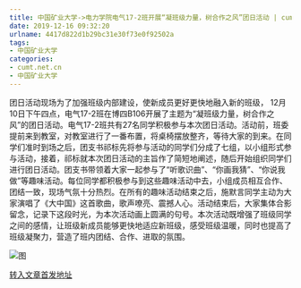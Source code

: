 ```yaml
---
title: 中国矿业大学->电力学院电气17-2班开展“凝班级力量，树合作之风”团日活动 | cumt.net.cn
date: 2019-12-16 09:32:20
urlname: 4417d822d1b29bc31e30f73e0f92502a
tags: 
- 中国矿业大学
categories:
- cumt.net.cn
- 中国矿业大学
---
```

团日活动现场为了加强班级内部建设，使新成员更好更快地融入新的班级， 12月10日下午四点，电气17-2班在博四B106开展了主题为“凝班级力量，树合作之风”的团日活动。电气17-2班共有27名同学积极参与本次团日活动。活动前，班委提前来到教室，对教室进行了一番布置，将桌椅摆放整齐，等待大家的到来。在同学们准时到场之后，团支书祁标先将参与活动的同学们分成了七组，以小组形式参与活动，接着，祁标就本次团日活动的主旨作了简短地阐述，随后开始组织同学们进行团日活动。团支书带领着大家一起参与了“听歌识曲”、“你画我猜”、“你说我做”等趣味活动。每位同学都积极参与到这些趣味活动中去，小组成员相互合作、团结一致，现场气氛十分热烈。在所有的趣味活动结束之后，施默言同学主动为大家演唱了《大中国》这首歌曲，歌声嘹亮、震撼人心。活动结束后，大家集体合影留念，记录下这段时光，为本次活动画上圆满的句号。本次活动既增强了班级同学之间的感情，让班级新成员能够更快地适应新班级，感受班级温暖，同时也提高了班级凝聚力，营造了班内团结、合作、进取的氛围。

![图](http://xwzx.cumt.edu.cn/_upload/article/images/e2/cd/144148ea48debe1242246b9f5bc8/295a1af1-2443-4a3a-a7d8-895989edef0a.jpg)

[转入文章首发地址](http://xwzx.cumt.edu.cn/74/ff/c523a554239/page.htm)